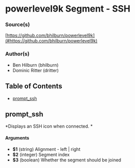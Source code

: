 # powerlevel9k Segment - SSH


### Source(s)

[https://github.com/bhilburn/powerlevel9k](#https://github.com/bhilburn/powerlevel9k)


### Author(s)

- Ben Hilburn (bhilburn)
- Dominic Ritter (dritter)


## Table of Contents

- [prompt_ssh](#prompt_ssh)

## prompt_ssh
*Displays an SSH icon when connected. *

#### Arguments

- **$1** (string) Alignment - left | right
- **$2** (integer) Segment index
- **$3** (boolean) Whether the segment should be joined


